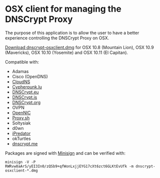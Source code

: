 OSX client for managing the DNSCrypt Proxy
==========================================

The purpose of this application is to allow the user to have a better experience controlling the DNSCrypt Proxy on OSX.

[Download dnscrypt-osxclient.dmg](https://github.com/alterstep/dnscrypt-osxclient/releases/latest)
for OSX 10.8 (Mountain Lion), OSX 10.9 (Mavericks), OSX 10.10 (Yosemite) and OSX 10.11 (El Capitan).

Compatible with:
* Adamas
* Cisco (OpenDNS)
* [CloudNS](https://cloudns.com.au/)
* [Cypherpunk.lu](https://wiki.c3l.lu/doku.php?id=projects:cypherpunks)
* [DNSCrypt.eu](https://dnscrypt.eu/)
* [DNSCrypt.is](https://dnscrypt.is/)
* [DNSCrypt.org](https://dnscrypt.org/)
* OVPN
* [OpenNIC](https://www.opennicproject.org/)
* [Proxy.sh](https://proxy.sh/)
* Soltysiak
* d0wn
* [iPredator](https://ipredator.se/)
* okTurtles
* [dnscrypt.me](http://dnscrypt.me/)

Packages are signed with [Minisign](https://jedisct1.github.io/minisign/) and can be verified with:

    minisign -V -P RWRvw8aArS/yEI3In0/zQSb9+qfWonLxjjEYG17cXt6zct6GLKtEvUfk -m dnscrypt-osxclient-*.dmg
